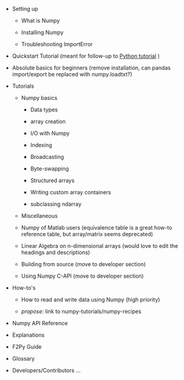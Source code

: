 
- Setting up 
    
    - What is Numpy

    - Installing Numpy 

    - Troubleshooting ImportError

- Quickstart Tutorial (meant for follow-up to [Python
  tutorial](https://docs.python.org/tutorial/) )

- Absolute basics for beginners (remove installation, can pandas import/export be replaced
  with numpy.loadtxt?)

- Tutorials
  
    - Numpy basics 

        - Data types

        - array creation

        - I/O with Numpy

        - Indexing

        - Broadcasting

        - Byte-swapping 

        - Structured arrays

        - Writing custom array containers

        - subclassing ndarray

    - Miscellaneous 

    - Numpy of Matlab users (equivalence table is a great how-to reference table, but
      array/matrix seems deprecated)

    - Linear Algebra on n-dimensional arrays (would love to edit the headings and
      descriptions)

    - Building from source (move to developer section)

    - Using Numpy C-API (move to developer section)

 - How-to's 

    - How to read and write data using Numpy (high priority)

    - _propose:_ link to numpy-tutorials/numpy-recipes

- Numpy API Reference

- Explanations

- F2Py Guide

- Glossary

- Developers/Contributors ...
